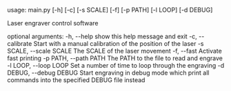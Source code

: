 usage: main.py [-h] [-c] [-s SCALE] [-f] [-p PATH] [-l LOOP] [-d DEBUG]

Laser engraver control software

optional arguments:
  -h, --help            show this help message and exit
  -c, --calibrate       Start with a manual calibration of the position of the
                        laser
  -s SCALE, --scale SCALE
                        The SCALE of the laser movement
  -f, --fast            Activate fast printing
  -p PATH, --path PATH  The PATH to the file to read and engrave
  -l LOOP, --loop LOOP  Set a number of time to loop through the engraving
  -d DEBUG, --debug DEBUG
                        Start engraving in debug mode which print all commands
                        into the specified DEBUG file instead